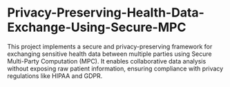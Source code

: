 # Privacy-Preserving-Health-Data-Exchange-Using-Secure-MPC
This project implements a secure and privacy-preserving framework for exchanging sensitive health data between multiple parties using Secure Multi-Party Computation (MPC). It enables collaborative data analysis without exposing raw patient information, ensuring compliance with privacy regulations like HIPAA and GDPR.

